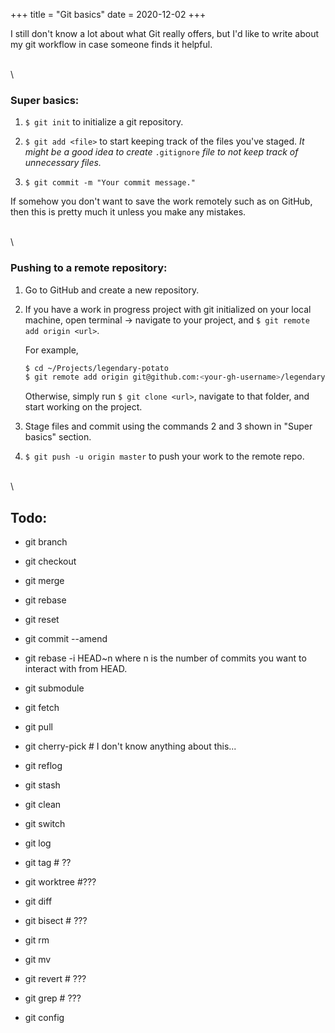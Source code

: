+++
title = "Git basics"
date = 2020-12-02
+++

I still don't know a lot about what Git really offers, but I'd like to write about my git workflow in case someone finds it helpful.

\
\

### Super basics:

1. `$ git init` to initialize a git repository.

2. `$ git add <file>` to start keeping track of the files you've staged. _It might be a good idea to create_ `.gitignore` _file to not keep track of unnecessary files._

3. `$ git commit -m "Your commit message."`

If somehow you don't want to save the work remotely such as on GitHub, then this is pretty much it unless you make any mistakes.

\
\

### Pushing to a remote repository:

1. Go to GitHub and create a new repository.

2. If you have a work in progress project with git initialized on your local machine, open terminal -> navigate to your project, and `$ git remote add origin <url>`.

   For example,

   ```bash
   $ cd ~/Projects/legendary-potato
   $ git remote add origin git@github.com:<your-gh-username>/legendary-potato.git # FYI, I'm using ssh, so your url might start with https.
   ```

   Otherwise, simply run `$ git clone <url>`, navigate to that folder, and start working on the project.

3. Stage files and commit using the commands 2 and 3 shown in "Super basics" section.

4. `$ git push -u origin master` to push your work to the remote repo.

\
\

## Todo:

- git branch

- git checkout

- git merge

- git rebase

- git reset

- git commit --amend

- git rebase -i HEAD~n where n is the number of commits you want to interact with from HEAD.

- git submodule

- git fetch

- git pull

- git cherry-pick # I don't know anything about this...

- git reflog

- git stash

- git clean

- git switch

- git log

- git tag # ??

- git worktree #???

- git diff

- git bisect # ???

- git rm

- git mv

- git revert # ???

- git grep # ???

- git config
